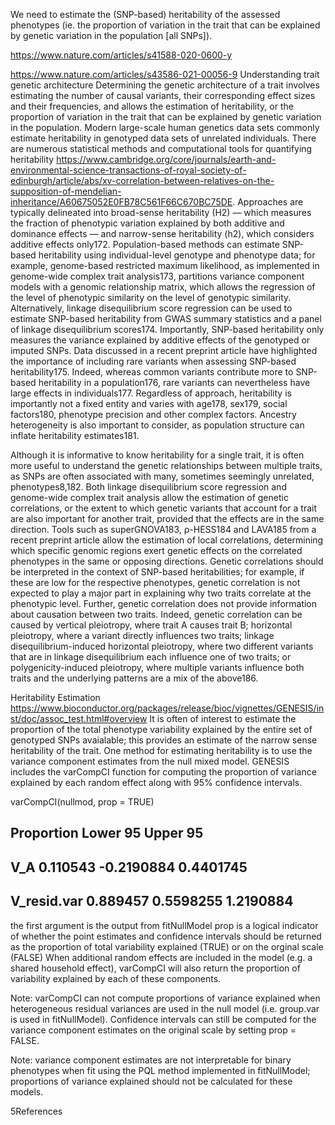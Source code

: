We need to estimate the (SNP-based) heritability of the assessed phenotypes (ie. the proportion of variation in the trait that can be explained by genetic variation in the population [all SNPs]). 

https://www.nature.com/articles/s41588-020-0600-y

https://www.nature.com/articles/s43586-021-00056-9 Understanding trait genetic architecture
Determining the genetic architecture of a trait involves estimating the number of causal variants, their corresponding effect sizes and their frequencies, and allows the estimation of heritability, or the proportion of variation in the trait that can be explained by genetic variation in the population. Modern large-scale human genetics data sets commonly estimate heritability in genotyped data sets of unrelated individuals. There are numerous statistical methods and computational tools for quantifying heritability https://www.cambridge.org/core/journals/earth-and-environmental-science-transactions-of-royal-society-of-edinburgh/article/abs/xv-correlation-between-relatives-on-the-supposition-of-mendelian-inheritance/A60675052E0FB78C561F66C670BC75DE. Approaches are typically delineated into broad-sense heritability (H2) — which measures the fraction of phenotypic variation explained by both additive and dominance effects — and narrow-sense heritability (h2), which considers additive effects only172. Population-based methods can estimate SNP-based heritability using individual-level genotype and phenotype data; for example, genome-based restricted maximum likelihood, as implemented in genome-wide complex trait analysis173, partitions variance component models with a genomic relationship matrix, which allows the regression of the level of phenotypic similarity on the level of genotypic similarity. Alternatively, linkage disequilibrium score regression can be used to estimate SNP-based heritability from GWAS summary statistics and a panel of linkage disequilibrium scores174. Importantly, SNP-based heritability only measures the variance explained by additive effects of the genotyped or imputed SNPs. Data discussed in a recent preprint article have highlighted the importance of including rare variants when assessing SNP-based heritability175. Indeed, whereas common variants contribute more to SNP-based heritability in a population176, rare variants can nevertheless have large effects in individuals177. Regardless of approach, heritability is importantly not a fixed entity and varies with age178, sex179, social factors180, phenotype precision and other complex factors. Ancestry heterogeneity is also important to consider, as population structure can inflate heritability estimates181.

Although it is informative to know heritability for a single trait, it is often more useful to understand the genetic relationships between multiple traits, as SNPs are often associated with many, sometimes seemingly unrelated, phenotypes8,182. Both linkage disequilibrium score regression and genome-wide complex trait analysis allow the estimation of genetic correlations, or the extent to which genetic variants that account for a trait are also important for another trait, provided that the effects are in the same direction. Tools such as superGNOVA183, ρ-HESS184 and LAVA185 from a recent preprint article allow the estimation of local correlations, determining which specific genomic regions exert genetic effects on the correlated phenotypes in the same or opposing directions. Genetic correlations should be interpreted in the context of SNP-based heritabilities; for example, if these are low for the respective phenotypes, genetic correlation is not expected to play a major part in explaining why two traits correlate at the phenotypic level. Further, genetic correlation does not provide information about causation between two traits. Indeed, genetic correlation can be caused by vertical pleiotropy, where trait A causes trait B; horizontal pleiotropy, where a variant directly influences two traits; linkage disequilibrium-induced horizontal pleiotropy, where two different variants that are in linkage disequilibrium each influence one of two traits; or polygenicity-induced pleiotropy, where multiple variants influence both traits and the underlying patterns are a mix of the above186.



Heritability Estimation
https://www.bioconductor.org/packages/release/bioc/vignettes/GENESIS/inst/doc/assoc_test.html#overview
It is often of interest to estimate the proportion of the total phenotype variability explained by the entire set of genotyped SNPs avaialable; this provides an estimate of the narrow sense heritability of the trait. One method for estimating heritability is to use the variance component estimates from the null mixed model. GENESIS includes the varCompCI function for computing the proportion of variance explained by each random effect along with 95% confidence intervals.

varCompCI(nullmod, prop = TRUE)
##             Proportion   Lower 95  Upper 95
## V_A           0.110543 -0.2190884 0.4401745
## V_resid.var   0.889457  0.5598255 1.2190884
the first argument is the output from fitNullModel
prop is a logical indicator of whether the point estimates and confidence intervals should be returned as the proportion of total variability explained (TRUE) or on the orginal scale (FALSE)
When additional random effects are included in the model (e.g. a shared household effect), varCompCI will also return the proportion of variability explained by each of these components.

Note: varCompCI can not compute proportions of variance explained when heterogeneous residual variances are used in the null model (i.e. group.var is used in fitNullModel). Confidence intervals can still be computed for the variance component estimates on the original scale by setting prop = FALSE.

Note: variance component estimates are not interpretable for binary phenotypes when fit using the PQL method implemented in fitNullModel; proportions of variance explained should not be calculated for these models.

5References
